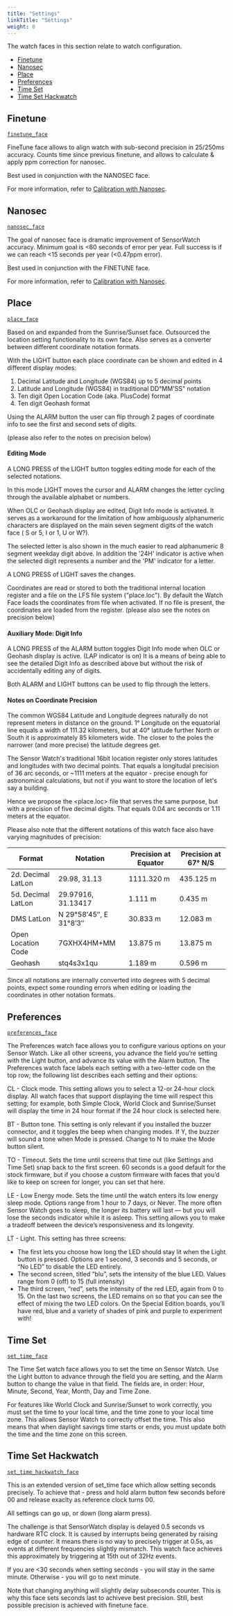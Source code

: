 ```yaml
---
title: "Settings"
linkTitle: "Settings"
weight: 8
---
```

The watch faces in this section relate to watch configuration.

 * [Finetune](#finetune)
 * [Nanosec](#nanosec)
 * [Place](#place)
 * [Preferences](#preferences)
 * [Time Set](#time-set)
 * [Time Set Hackwatch](#time-set-hackwatch)

Finetune
--------
[`finetune_face`](https://github.com/joeycastillo/Sensor-Watch/blob/main/movement/watch_faces/settings/finetune_face.h)

FineTune face allows to align watch with sub-second precision in 25/250ms
accuracy. Counts time since previous finetune, and allows to calculate &
apply ppm correction for nanosec.

Best used in conjunction with the NANOSEC face.

For more information, refer to [Calibration with Nanosec](../nanosec/).

Nanosec
-------
[`nanosec_face`](https://github.com/joeycastillo/Sensor-Watch/blob/main/movement/watch_faces/settings/nanosec_face.h)

The goal of nanosec face is dramatic improvement of SensorWatch accuracy.
Minimum goal is <60 seconds of error per year. Full success is if we can
reach <15 seconds per year (<0.47ppm error).

Best used in conjunction with the FINETUNE face.

For more information, refer to [Calibration with Nanosec](../nanosec/).

Place
-----
[`place_face`](https://github.com/joeycastillo/Sensor-Watch/blob/main/movement/watch_faces/settings/place_face.h)

Based on and expanded from the Sunrise/Sunset face. Outsourced the location setting functionality to 
its own face. Also serves as a converter between different coordinate notation formats.

With the LIGHT button each place coordinate can be shown and edited in 4 different display modes:

1) Decimal Latitude and Longitude (WGS84) up to 5 decimal points
2) Latitude and Longitude (WGS84) in traditional DD°MM'SS" notation
3) Ten digit Open Location Code (aka. PlusCode) format
4) Ten digit Geohash format

Using the ALARM button the user can flip through 2 pages of coordinate info to see the first and
second sets of digits.

(please also refer to the notes on precision below)

#### Editing Mode

A LONG PRESS of the LIGHT button toggles editing mode for each of the selected notations.

In this mode LIGHT moves the cursor and ALARM changes the letter cycling through the available
alphabet or numbers. 

When OLC or Geohash display are edited, Digit Info mode is activated. It serves as a workaround 
for the limitation of how ambiguously alphanumeric characters are displayed on the main seven segment 
digits of the watch face ( S or 5, I or 1, U or W?).

The selected letter is also shown in the much easier to read alphanumeric 8 segment weekday digit above.
In addition the '24H' indicator is active when the selected digit represents a number and the 'PM' 
indicator for a letter. 

A LONG PRESS of LIGHT saves the changes.

Coordinates are read or stored to both the traditional internal location register and a file on 
the LFS file system ("place.loc"). By default the Watch Face loads the coordinates from file
when activated. If no file is present, the coordinates are loaded from the register.
(please also see the notes on precision below)

#### Auxiliary Mode: Digit Info

A LONG PRESS of the ALARM button toggles Digit Info mode when OLC or Geohash display is active.
(LAP indicator is on) It is a means of being able to see the detailed Digit Info as described above
but without the risk of accidentally editing any of digits.

Both ALARM and LIGHT buttons can be used to flip through the letters.

#### Notes on Coordinate Precision

The common WGS84 Latitude and Longitude degrees naturally do not represent meters in distance 
on the ground. 1° Longitude on the equatorial line equals a width of 111.32 kilometers, but 
at 40° latitude further North or South it is approximately 85 kilometers wide. The closer to 
the poles the narrower (and more precise) the latitude degrees get.

The Sensor Watch's traditional 16bit location register only stores latitudes and longitudes 
with two decimal points. That equals a longitudal precision of 36 arc seconds, or ~1111 meters
at the equator - precise enough for astronomical calculations, but not if you want to store the 
location of let's say a building.

Hence we propose the <place.loc> file that serves the same purpose, but with a precision of 
five decimal digits. That equals 0.04 arc seconds or 1.11 meters at the equator.

Please also note that the different notations of this watch face also have varying magnitudes 
of precision:

| Format             | Notation               | Precision at Equator | Precision at 67° N/S |
| ------------------ | ---------------------- | -------------------- | -------------------- |
| 2d. Decimal LatLon | 29.98, 31.13           |           1111.320 m |            435.125 m |
| 5d. Decimal LatLon | 29.97916, 31.13417     |              1.111 m |              0.435 m |
| DMS LatLon         | N 29°58′45″, E 31°8′3″ |             30.833 m |             12.083 m |
| Open Location Code | 7GXHX4HM+MM            |             13.875 m |             13.875 m |
| Geohash            | stq4s3x1qu             |              1.189 m |              0.596 m |

Since all notations are internally converted into degrees with 5 decimal points, expect some
rounding errors when editing or loading the coordinates in other notation formats.

Preferences
-----------
[`preferences_face`](https://github.com/joeycastillo/Sensor-Watch/blob/main/movement/watch_faces/settings/preferences_face.h)

The Preferences watch face allows you to configure various options on your Sensor Watch. Like all other screens, you advance the field you’re setting with the Light button, and advance its value with the Alarm button. The Preferences watch face labels each setting with a two-letter code on the top row; the following list describes each setting and their options:

CL - Clock mode. This setting allows you to select a 12-or 24-hour clock display. All watch faces that support displaying the time will respect this setting; for example, both Simple Clock, World Clock and Sunrise/Sunset will display the time in 24 hour format if the 24 hour clock is selected here.

BT - Button tone. This setting is only relevant if you installed the buzzer connector, and it toggles the beep when changing modes. If Y, the buzzer will sound a tone when Mode is pressed. Change to N to make the Mode button silent.

TO - Timeout. Sets the time until screens that time out (like Settings and Time Set) snap back to the first screen. 60 seconds is a good default for the stock firmware, but if you choose a custom firmware with faces that you’d like to keep on screen for longer, you can set that here.

LE - Low Energy mode. Sets the time until the watch enters its low energy sleep mode. Options range from 1 hour to 7 days, or Never. The more often Sensor Watch goes to sleep, the longer its battery will last — but you will lose the seconds indicator while it is asleep. This setting allows you to make a tradeoff between the device’s responsiveness and its longevity.

LT - Light. This setting has three screens:

* The first lets you choose how long the LED should stay lit when the Light button is pressed. Options are 1 second, 3 seconds and 5 seconds, or “No LED” to disable the LED entirely.
* The second screen, titled “blu”, sets the intensity of the blue LED. Values range from 0 (off) to 15 (full intensity)
* The third screen, “red”, sets the intensity of the red LED, again from 0 to 15.
On the last two screens, the LED remains on so that you can see the effect of mixing the two LED colors. On the Special Edition boards, you’ll have red, blue and a variety of shades of pink and purple to experiment with!

Time Set
--------
[`set_time_face`](https://github.com/joeycastillo/Sensor-Watch/blob/main/movement/watch_faces/settings/set_time_face.h)

The Time Set watch face allows you to set the time on Sensor Watch. Use the Light button to advance through the field you are setting, and the Alarm button to change the value in that field. The fields are, in order: Hour, Minute, Second, Year, Month, Day and Time Zone.

For features like World Clock and Sunrise/Sunset to work correctly, you must set the time to your local time, and the time zone to your local time zone. This allows Sensor Watch to correctly offset the time. This also means that when daylight savings time starts or ends, you must update both the time and the time zone on this screen.

Time Set Hackwatch
------------------
[`set_time_hackwatch_face`](https://github.com/joeycastillo/Sensor-Watch/blob/main/movement/watch_faces/settings/set_time_hackwatch_face.h)

This is an extended version of set_time face which allow setting seconds
precisely. To achieve that - press and hold alarm button few seconds before
00 and release exaclty as reference clock turns 00.

All settings can go up, or down (long alarm press).

The challenge is that SensorWatch display is delayed 0.5 seconds vs hardware
RTC clock. It is caused by interrupts being generated by raising edge of
counter. It means there is no way to precisely trigger at 0.5s, as events
at different frequencies slightly mismatch. This watch face achieves this
approximately by triggering at 15th out of 32Hz events.

If you are <30 seconds when setting seconds - you will stay in the same
minute. Otherwise - you will go to next minute.

Note that changing anything will slightly delay subseconds counter. This
is why this face sets seconds last to achiveve best precision. Still,
best possible precision is achieved with finetune face.
